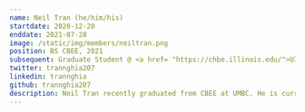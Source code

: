 ```yaml
---
name: Neil Tran (he/him/his)
startdate: 2020-12-20
enddate: 2021-07-28
image: /static/img/members/neiltran.png
position: BS CBEE, 2021
subsequent: Graduate Student @ <a href= "https://chbe.illinois.edu/">UIUC </a>
twitter: trannghia207
linkedin: trannghia
github: trannghia207
description: Neil Tran recently graduated from CBEE at UMBC. He is currently graduate student at ChBE at UIUC, Illinois. He is passionate about computational technology and applying new methods of machine learning and AI for science discovery. Beside science, he loves music, video games and road trips.
---
```

